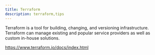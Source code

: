 ```yaml
---
title: Terraform
description: terraform,tips
---
```



Terraform is a tool for building, changing, and versioning infrastructure.
Terraform can manage existing and popular service providers as well as custom in-house solutions.

https://www.terraform.io/docs/index.html